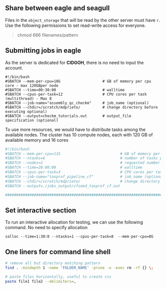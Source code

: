 ## Share between eagle and seagull

Files in the `object_storage` that will be read by the other server must have `r`. Use the following permissions to set read-write access for everyone. 
> chmod 666 filenames/pattern

## Submitting jobs in eagle

As the server is dedicated for **CIDGOH**, there is no need to input the account. 

```
#!/bin/bash                                 
#SBATCH --mem-per-cpu=10G                   # GB of memory per cpu core - max 120GBper node
#SBATCH --time=00:30:00                     # walltime
#SBATCH --cpus-per-task=12                  # CPU cores per task (multithread) - Max 8 
#SBATCH --job-name="assembly_qc_checkm"     # job_name (optional)
#SBATCH --chdir=/scratch/mdprieto/          # change directory before executing optional)
#SBATCH --output=checkm_tutorials.out       # output_file specification (optional)
```

To use more resources, we would have to distribute tasks among the available nodes. 
The cluster has 10 compute nodes, each with 120 GB of available memory and 16 cores

```sh
#!/bin/bash                                 
#SBATCH --mem-per-cpu=11G                           # GB of memory per cpu core - max 120GBper node
#SBATCH --ntasks=6                                  # number of tasks per node
#SBATCH --nodes=2                                   # requested number of nodes
#SBATCH --time=20:00:00                             # walltime
#SBATCH --cpus-per-task=3                           # CPU cores per task (multithread) - Max 8 
#SBATCH --job-name="taxprof_pipeline_cf"            # job_name (optional)
#SBATCH --chdir=/scratch/mdprieto/                  # change directory before executing optional)
#SBATCH --output=./jobs_output/cfseed_taxprof_cf.out      

######################################################################################################
```


## Set interactive section

To run an interactive allocation for testing, we can use the following command. No need to specify allocation

```
salloc --time=1:30:0 --ntasks=1 --cpus-per-task=8  --mem-per-cpu=8G 
```

## One liners for command line shell

```sh
# remove all but directory matching pattern
find . -mindepth 1 -name 'FOLDER_NAME' -prune -o -exec rm -rf {} \;

# paste files horizontally, useful to create csv
paste file1 file2 --delimiters=,
```
